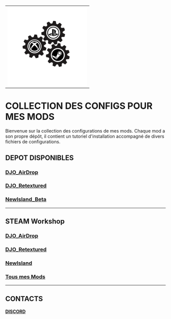 
<table style="width: 100%;">
  <tr>
    <td>
      <img src="logo_acss.gif" width="250" height="250">
    </td>
  </tr>
</table>

# COLLECTION DES CONFIGS POUR MES MODS
Bienvenue sur la collection des configurations de mes mods. Chaque mod a son propre dépôt, il contient un tutoriel d'installation accompagné de divers fichiers de configurations.

## DEPOT DISPONIBLES

### [DJO_AirDrop](https://github.com/Djolehaineux/DJO_AirDrop)
### [DJO_Retextured](https://github.com/Djolehaineux/DJO_Retextured)
### [NewIsland_Beta](https://github.com/Djolehaineux/New-Island)

---
## STEAM Workshop
### [DJO_AirDrop](https://steamcommunity.com/sharedfiles/filedetails/?id=3384470777)
### [DJO_Retextured](https://steamcommunity.com/sharedfiles/filedetails/?id=3047075708)
### [NewIsland](https://steamcommunity.com/sharedfiles/filedetails/?id=3433488387)

### [Tous mes Mods](https://steamcommunity.com/profiles/76561198954185886/myworkshopfiles/?p=1)

---
## CONTACTS
#### [DISCORD](https://discord.gg/UXNKcxApkU)
